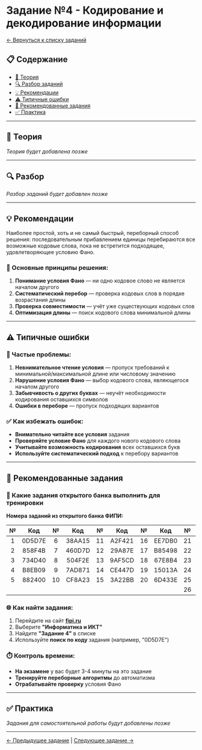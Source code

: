# Задание №4 - Кодирование и декодирование информации

[← Вернуться к списку заданий](../README.md)

## 📋 Содержание
- [📖 Теория](#теория)
- [🔍 Разбор заданий](#разбор)
- [💡 Рекомендации](#рекомендации)
- [⚠️ Типичные ошибки](#типичные-ошибки)
- [📝 Рекомендованные задания](#рекомендованные-задания)
- [✅ Практика](#практика)

---

## 📖 Теория

*Теория будет добавлена позже*

---

## 🔍 Разбор

*Разбор заданий будет добавлен позже*

---

## 💡 Рекомендации

Наиболее простой, хоть и не самый быстрый, переборный способ решения: последовательным прибавлением единицы перебираются все возможные кодовые слова, пока не встретится подходящее, удовлетворяющее условию Фано.

### 🔧 Основные принципы решения:

1. **Понимание условия Фано** — ни одно кодовое слово не является началом другого
2. **Систематический перебор** — проверка кодовых слов в порядке возрастания длины
3. **Проверка совместимости** — учёт уже существующих кодовых слов
4. **Оптимизация длины** — поиск кодового слова минимальной длины

---

## ⚠️ Типичные ошибки

### 🚫 Частые проблемы:

1. **Невнимательное чтение условия** — пропуск требований к минимальной/максимальной длине или числовому значению
2. **Нарушение условия Фано** — выбор кодового слова, являющегося началом другого
3. **Забывчивость о других буквах** — неучёт необходимости кодирования оставшихся символов
4. **Ошибки в переборе** — пропуск подходящих вариантов

### ✅ Как избежать ошибок:

- **Внимательно читайте все условия** задания
- **Проверяйте условие Фано** для каждого нового кодового слова
- **Учитывайте возможность кодирования** всех оставшихся букв
- **Используйте систематический подход** к перебору вариантов

---

## 📝 Рекомендованные задания

### 🔗 Какие задания открытого банка выполнить для тренировки

**Номера заданий из открытого банка ФИПИ:**

| № | Код | № | Код | № | Код | № | Код | № | Код |
|:-:|:-:|:-:|:-:|:-:|:-:|:-:|:-:|:-:|:-:|
| 1 | 0D5D7E | 6 | 38AA15 | 11 | A2F421 | 16 | EE7DB0 | 21 | 04FD12 |
| 2 | 858F4B | 7 | 460D7D | 12 | 29A87E | 17 | B85498 | 22 | 364539 |
| 3 | 734D40 | 8 | 504F2E | 13 | 9AF5CD | 18 | 67E8B4 | 23 | B17711 |
| 4 | B8EB09 | 9 | 7AD871 | 14 | CE447D | 19 | 15013A | 24 | 883C3B |
| 5 | 882400 | 10 | CF8A23 | 15 | 3A22BB | 20 | 6D433E | 25 | 349C1D |
|   |        |    |        |    |        |    |        | 26 | F9598B |

### 🌐 Как найти задания:

1. Перейдите на сайт **[fipi.ru](https://fipi.ru/ege/otkrytyy-bank-zadaniy-ege)**
2. Выберите **"Информатика и ИКТ"**
3. Найдите **"Задание 4"** в списке
4. Используйте **поиск по коду** задания (например, "0D5D7E")

### ⏱️ Контроль времени:

- **На экзамене** у вас будет 3-4 минуты на это задание
- **Тренируйте переборные алгоритмы** до автоматизма
- **Отрабатывайте проверку** условия Фано

---

## ✅ Практика

*Задания для самостоятельной работы будут добавлены позже*

---

[← Предыдущее задание](task-03.md) | [Следующее задание →](task-05.md)
